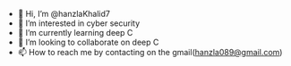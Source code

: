 - 👋 Hi, I’m @hanzlaKhalid7
- 👀 I’m interested in cyber security
- 🌱 I’m currently learning deep C
- 💞️ I’m looking to collaborate on deep C
- 📫 How to reach me by contacting on the gmail(hanzla089@gmail.com)

<!---
hanzlaKhalid7/hanzlaKhalid7 is a ✨ special ✨ repository because its `README.md` (this file) appears on your GitHub profile.
You can click the Preview link to take a look at your changes.
--->
